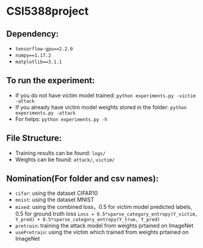 # CSI5388project
## Dependency:
* `tensorflow-gpu==2.2.0`
* `numpy==1.17.2`
* `matplotlib==3.1.1`
## To run the experiment:
* If you do not have victim model trained:
`python experiments.py -victim -attack`
* If you already have victim model weights stored in the folder:
`python experiments.py -attack`
* For helps:
`python experiments.py -h`
## File Structure:
* Training results can be found: `logs/`
* Weights can be found: `attack/`, `victim/`
## Nomination(For folder and csv names):
* `cifar`: using the dataset CIFAR10
* `mnist`: using the dataset MNIST
* `mixed`: using the combined loss，0.5 for victim model predicted labels, 0.5 for ground truth loss
`Loss = 0.5*sparse_category_entropy(Y_victim, Y_pred) + 0.5*sparse_category_entropy(Y_true, Y_pred)`
* `pretrain`: training the attack model from weights prtained on ImageNet
* `usePretrain`: using the victim which trained from weights prtained on ImageNet
